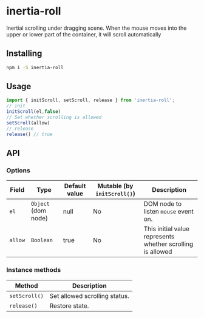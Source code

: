 # inertia-roll
Inertial scrolling under dragging scene.
When the mouse moves into the upper or lower part of the container, it will scroll automatically


## Installing
```bash
npm i -S inertia-roll
```

## Usage
```javascript
import { initScroll, setScroll, release } from 'inertia-roll';
// init
initScroll(el,false)
// Set whether scrolling is allowed
setScroll(allow)
// release
release() // true
```

## API

### Options
| Field | Type | Default value | Mutable (by `initScroll()`) | Description |
| ------- | --------- | ----------- | ---- | ---------------------------------------- |
| `el` | `Object` (dom node) | null | No | DOM node to listen `mouse` event on. |
| `allow` | `Boolean` | true | No | This initial value represents whether scrolling is allowed |

### Instance methods
| Method | Description |
| ------- | ---------------------------------------- |
| `setScroll()` | Set allowed scrolling status. |
| `release()` | Restore state. |
